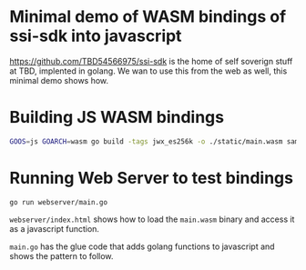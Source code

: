 # Minimal demo of WASM bindings of ssi-sdk into javascript

https://github.com/TBD54566975/ssi-sdk is the home of self soverign stuff at TBD, implented in golang. We wan to use this from the web as well, this minimal demo shows how.

# Building JS WASM bindings

```bash
GOOS=js GOARCH=wasm go build -tags jwx_es256k -o ./static/main.wasm sample-app #gosetup
```

# Running Web Server to test bindings 
```
go run webserver/main.go
```
`webserver/index.html` shows how to load the `main.wasm` binary and access it as a javascript function.


`main.go` has the glue code that adds golang functions to javascript and shows the pattern to follow.